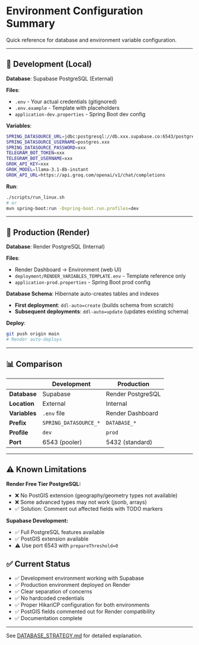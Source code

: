 # Environment Configuration Summary

Quick reference for database and environment variable configuration.

---

## 🔧 Development (Local)

**Database**: Supabase PostgreSQL (External)

**Files**:
- `.env` - Your actual credentials (gitignored)
- `.env.example` - Template with placeholders
- `application-dev.properties` - Spring Boot dev config

**Variables**:
```bash
SPRING_DATASOURCE_URL=jdbc:postgresql://db.xxx.supabase.co:6543/postgres?sslmode=disable&prepareThreshold=0
SPRING_DATASOURCE_USERNAME=postgres.xxx
SPRING_DATASOURCE_PASSWORD=xxx
TELEGRAM_BOT_TOKEN=xxx
TELEGRAM_BOT_USERNAME=xxx
GROK_API_KEY=xxx
GROK_MODEL=llama-3.1-8b-instant
GROK_API_URL=https://api.groq.com/openai/v1/chat/completions
```

**Run**:
```bash
./scripts/run_linux.sh
# or
mvn spring-boot:run -Dspring-boot.run.profiles=dev
```

---

## 🚀 Production (Render)

**Database**: Render PostgreSQL (Internal)

**Files**:
- Render Dashboard → Environment (web UI)
- `deployment/RENDER_VARIABLES_TEMPLATE.env` - Template reference only
- `application-prod.properties` - Spring Boot prod config

**Database Schema**: Hibernate auto-creates tables and indexes
- **First deployment**: `ddl-auto=create` (builds schema from scratch)
- **Subsequent deployments**: `ddl-auto=update` (updates existing schema)

**Deploy**:
```bash
git push origin main
# Render auto-deploys
```

---

## 📊 Comparison

| | Development | Production |
|---|---|---|
| **Database** | Supabase | Render PostgreSQL |
| **Location** | External | Internal |
| **Variables** | `.env` file | Render Dashboard |
| **Prefix** | `SPRING_DATASOURCE_*` | `DATABASE_*` |
| **Profile** | `dev` | `prod` |
| **Port** | 6543 (pooler) | 5432 (standard) |

---

## ⚠️ Known Limitations

**Render Free Tier PostgreSQL:**
- ❌ No PostGIS extension (geography/geometry types not available)
- ❌ Some advanced types may not work (jsonb, arrays)
- ✅ Solution: Comment out affected fields with TODO markers

**Supabase Development:**
- ✅ Full PostgreSQL features available
- ✅ PostGIS extension available
- ⚠️ Use port 6543 with `prepareThreshold=0`

## ✅ Current Status

- ✅ Development environment working with Supabase
- ✅ Production environment deployed on Render
- ✅ Clear separation of concerns
- ✅ No hardcoded credentials
- ✅ Proper HikariCP configuration for both environments
- ✅ PostGIS fields commented out for Render compatibility
- ✅ Documentation complete

---

See [DATABASE_STRATEGY.md](DATABASE_STRATEGY.md) for detailed explanation.

